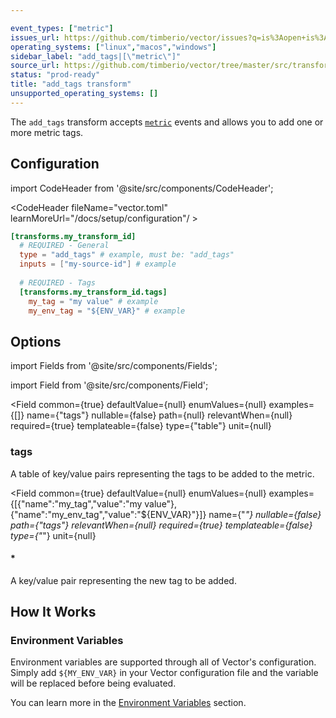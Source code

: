 ```yaml
---

event_types: ["metric"]
issues_url: https://github.com/timberio/vector/issues?q=is%3Aopen+is%3Aissue+label%3A%22transform%3A+add_tags%22
operating_systems: ["linux","macos","windows"]
sidebar_label: "add_tags|[\"metric\"]"
source_url: https://github.com/timberio/vector/tree/master/src/transforms/add_tags.rs
status: "prod-ready"
title: "add_tags transform"
unsupported_operating_systems: []
---
```


The `add_tags` transform accepts [`metric`][docs.data-model#metric] events and allows you to add one or more metric tags.

## Configuration

import CodeHeader from '@site/src/components/CodeHeader';

<CodeHeader fileName="vector.toml" learnMoreUrl="/docs/setup/configuration"/ >

```toml
[transforms.my_transform_id]
  # REQUIRED - General
  type = "add_tags" # example, must be: "add_tags"
  inputs = ["my-source-id"] # example
  
  # REQUIRED - Tags
  [transforms.my_transform_id.tags]
    my_tag = "my value" # example
    my_env_tag = "${ENV_VAR}" # example
```

## Options

import Fields from '@site/src/components/Fields';

import Field from '@site/src/components/Field';

<Fields filters={true}>


<Field
  common={true}
  defaultValue={null}
  enumValues={null}
  examples={[]}
  name={"tags"}
  nullable={false}
  path={null}
  relevantWhen={null}
  required={true}
  templateable={false}
  type={"table"}
  unit={null}
  >

### tags

A table of key/value pairs representing the tags to be added to the metric.

<Fields filters={false}>


<Field
  common={true}
  defaultValue={null}
  enumValues={null}
  examples={[{"name":"my_tag","value":"my value"},{"name":"my_env_tag","value":"${ENV_VAR}"}]}
  name={"*"}
  nullable={false}
  path={"tags"}
  relevantWhen={null}
  required={true}
  templateable={false}
  type={"*"}
  unit={null}
  >

#### *

A key/value pair representing the new tag to be added.


</Field>


</Fields>

</Field>


</Fields>

## How It Works

### Environment Variables

Environment variables are supported through all of Vector's configuration.
Simply add `${MY_ENV_VAR}` in your Vector configuration file and the variable
will be replaced before being evaluated.

You can learn more in the [Environment Variables][docs.configuration#environment-variables]
section.


[docs.configuration#environment-variables]: /docs/setup/configuration#environment-variables
[docs.data-model#metric]: /docs/about/data-model#metric
